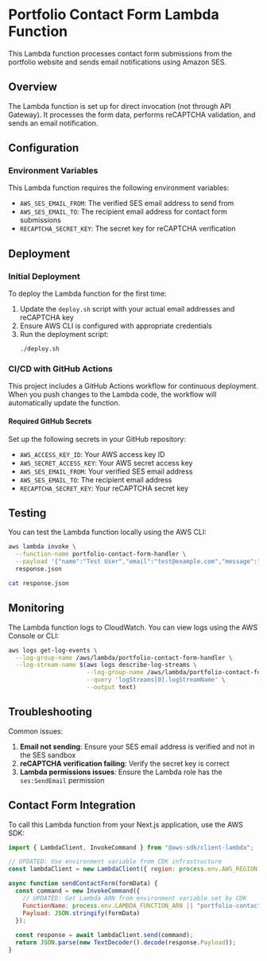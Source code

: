 # Portfolio Contact Form Lambda Function

This Lambda function processes contact form submissions from the portfolio website and sends email notifications using Amazon SES.

## Overview

The Lambda function is set up for direct invocation (not through API Gateway). It processes the form data, performs reCAPTCHA validation, and sends an email notification.

## Configuration

### Environment Variables

This Lambda function requires the following environment variables:

- `AWS_SES_EMAIL_FROM`: The verified SES email address to send from
- `AWS_SES_EMAIL_TO`: The recipient email address for contact form submissions
- `RECAPTCHA_SECRET_KEY`: The secret key for reCAPTCHA verification

## Deployment

### Initial Deployment

To deploy the Lambda function for the first time:

1. Update the `deploy.sh` script with your actual email addresses and reCAPTCHA key
2. Ensure AWS CLI is configured with appropriate credentials
3. Run the deployment script:
   ```
   ./deploy.sh
   ```

### CI/CD with GitHub Actions

This project includes a GitHub Actions workflow for continuous deployment. When you push changes to the Lambda code, the workflow will automatically update the function.

#### Required GitHub Secrets

Set up the following secrets in your GitHub repository:

- `AWS_ACCESS_KEY_ID`: Your AWS access key ID
- `AWS_SECRET_ACCESS_KEY`: Your AWS secret access key
- `AWS_SES_EMAIL_FROM`: Your verified SES email address
- `AWS_SES_EMAIL_TO`: The recipient email address
- `RECAPTCHA_SECRET_KEY`: Your reCAPTCHA secret key

## Testing

You can test the Lambda function locally using the AWS CLI:

```bash
aws lambda invoke \
  --function-name portfolio-contact-form-handler \
  --payload '{"name":"Test User","email":"test@example.com","message":"This is a test message","recaptchaToken":"your-test-token"}' \
  response.json

cat response.json
```

## Monitoring

The Lambda function logs to CloudWatch. You can view logs using the AWS Console or CLI:

```bash
aws logs get-log-events \
  --log-group-name /aws/lambda/portfolio-contact-form-handler \
  --log-stream-name $(aws logs describe-log-streams \
                      --log-group-name /aws/lambda/portfolio-contact-form-handler \
                      --query 'logStreams[0].logStreamName' \
                      --output text)
```

## Troubleshooting

Common issues:

1. **Email not sending**: Ensure your SES email address is verified and not in the SES sandbox
2. **reCAPTCHA verification failing**: Verify the secret key is correct
3. **Lambda permissions issues**: Ensure the Lambda role has the `ses:SendEmail` permission

## Contact Form Integration

To call this Lambda function from your Next.js application, use the AWS SDK:

```javascript
import { LambdaClient, InvokeCommand } from "@aws-sdk/client-lambda";

// UPDATED: Use environment variable from CDK infrastructure
const lambdaClient = new LambdaClient({ region: process.env.AWS_REGION || "us-east-1" });

async function sendContactForm(formData) {
  const command = new InvokeCommand({
    // UPDATED: Get Lambda ARN from environment variable set by CDK
    FunctionName: process.env.LAMBDA_FUNCTION_ARN || "portfolio-contact-form-handler",
    Payload: JSON.stringify(formData)
  });
  
  const response = await lambdaClient.send(command);
  return JSON.parse(new TextDecoder().decode(response.Payload));
}
```